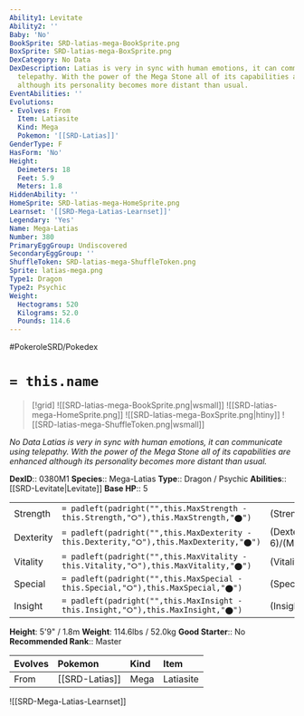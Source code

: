 ```yaml
---
Ability1: Levitate
Ability2: ''
Baby: 'No'
BookSprite: SRD-latias-mega-BookSprite.png
BoxSprite: SRD-latias-mega-BoxSprite.png
DexCategory: No Data
DexDescription: Latias is very in sync with human emotions, it can communicate using
  telepathy. With the power of the Mega Stone all of its capabilities are enhanced
  although its personality becomes more distant than usual.
EventAbilities: ''
Evolutions:
- Evolves: From
  Item: Latiasite
  Kind: Mega
  Pokemon: '[[SRD-Latias]]'
GenderType: F
HasForm: 'No'
Height:
  Deimeters: 18
  Feet: 5.9
  Meters: 1.8
HiddenAbility: ''
HomeSprite: SRD-latias-mega-HomeSprite.png
Learnset: '[[SRD-Mega-Latias-Learnset]]'
Legendary: 'Yes'
Name: Mega-Latias
Number: 380
PrimaryEggGroup: Undiscovered
SecondaryEggGroup: ''
ShuffleToken: SRD-latias-mega-ShuffleToken.png
Sprite: latias-mega.png
Type1: Dragon
Type2: Psychic
Weight:
  Hectograms: 520
  Kilograms: 52.0
  Pounds: 114.6
---
```


#PokeroleSRD/Pokedex

# `= this.name`

> [!grid]
> ![[SRD-latias-mega-BookSprite.png|wsmall]]
> ![[SRD-latias-mega-HomeSprite.png]]
> ![[SRD-latias-mega-BoxSprite.png|htiny]]
> ![[SRD-latias-mega-ShuffleToken.png|wsmall]]


*No Data*
*Latias is very in sync with human emotions, it can communicate using telepathy. With the power of the Mega Stone all of its capabilities are enhanced although its personality becomes more distant than usual.*

**DexID**:: 0380M1
**Species**:: Mega-Latias
**Type**:: Dragon / Psychic
**Abilities**:: [[SRD-Levitate|Levitate]]
**Base HP**:: 5

|           |                                                                                        |                                          |
| --------- | -------------------------------------------------------------------------------------- | ---------------------------------------- |
| Strength  | `= padleft(padright("",this.MaxStrength - this.Strength,"⭘"),this.MaxStrength,"⬤")`    | (Strength::6)/(MaxStrength::6)   |
| Dexterity | `= padleft(padright("",this.MaxDexterity - this.Dexterity,"⭘"),this.MaxDexterity,"⬤")` | (Dexterity:: 6)/(MaxDexterity::6) |
| Vitality  | `= padleft(padright("",this.MaxVitality - this.Vitality,"⭘"),this.MaxVitality,"⬤")`    | (Vitality::7)/(MaxVitality::7)   |
| Special   | `= padleft(padright("",this.MaxSpecial - this.Special,"⭘"),this.MaxSpecial,"⬤")`       | (Special::7)/(MaxSpecial::7)     |
| Insight   | `= padleft(padright("",this.MaxInsight - this.Insight,"⭘"),this.MaxInsight,"⬤")`       | (Insight::8)/(MaxInsight::8)     |

**Height**: 5'9" / 1.8m
**Weight**: 114.6lbs / 52.0kg
**Good Starter**:: No
**Recommended Rank**:: Master

| Evolves   | Pokemon        | Kind   | Item      |
|:----------|:---------------|:-------|:----------|
| From      | [[SRD-Latias]] | Mega   | Latiasite |

![[SRD-Mega-Latias-Learnset]]